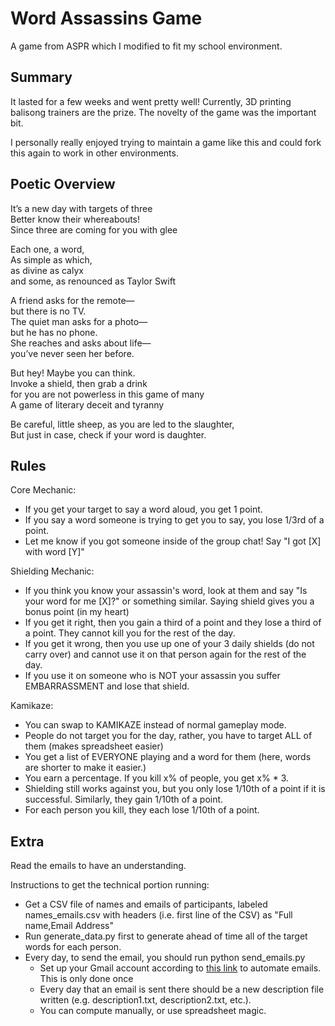 # Word Assassins Game

A game from ASPR which I modified to fit my school environment.

## Summary

It lasted for a few weeks and went pretty well! Currently, 3D printing balisong trainers are the prize. The novelty of the game was the important bit. 

I personally really enjoyed trying to maintain a game like this and could fork this again to work in other environments.

## Poetic Overview

It’s a new day with targets of three\
Better know their whereabouts!\
Since three are coming for you with glee

Each one, a word,\
As simple as which,\
as divine as calyx\
and some, as renounced as Taylor Swift

A friend asks for the remote—\
but there is no TV.\
The quiet man asks for a photo—\
but he has no phone.\
She reaches and asks about life—\
you’ve never seen her before.

But hey! Maybe you can think.\
Invoke a shield, then grab a drink\
for you are not powerless in this game of many\
A game of literary deceit and tyranny

Be careful, little sheep, as you are led to the slaughter,\
But just in case, check if your word is daughter.

## Rules

Core Mechanic:

- If you get your target to say a word aloud, you get 1 point.
- If you say a word someone is trying to get you to say, you lose 1/3rd of a point.
- Let me know if you got someone inside of the group chat! Say "I got [X] with word [Y]"

Shielding Mechanic:

- If you think you know your assassin's word, look at them and say "Is your word for me [X]?" or something similar. Saying shield gives you a bonus point (in my heart)
- If you get it right, then you gain a third of a point and they lose a third of a point. They cannot kill you for the rest of the day.
- If you get it wrong, then you use up one of your 3 daily shields (do not carry over) and cannot use it on that person again for the rest of the day.
- If you use it on someone who is NOT your assassin you suffer EMBARRASSMENT and lose that shield.

Kamikaze:

- You can swap to KAMIKAZE instead of normal gameplay mode.
- People do not target you for the day, rather, you have to target ALL of them (makes spreadsheet easier)
- You get a list of EVERYONE playing and a word for them (here, words are shorter to make it easier.)
- You earn a percentage. If you kill x% of people, you get x% * 3.
- Shielding still works against you, but you only lose 1/10th of a point if it is successful. Similarly, they gain 1/10th of a point.
- For each person you kill, they each lose 1/10th of a point.

## Extra

Read the emails to have an understanding.

Instructions to get the technical portion running:

- Get a CSV file of names and emails of participants, labeled names_emails.csv with headers (i.e. first line of the CSV) as "Full name,Email Address"
- Run generate_data.py first to generate ahead of time all of the target words for each person.
- Every day, to send the email, you should run python send_emails.py
  - Set up your Gmail account according to [this link](https://stackoverflow.com/questions/72480454/sending-email-with-python-google-disables-less-secure-apps) to automate emails. This is only done once
  - Every day that an email is sent there should be a new description file written (e.g. description1.txt, description2.txt, etc.).
  - You can compute manually, or use spreadsheet magic.
